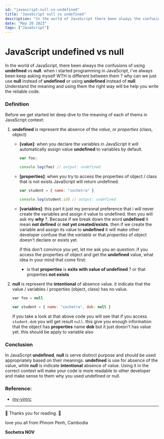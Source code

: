 ```yaml
---
id: "javascript-null-vs-undefined"
title: "JavaScript null vs undefined"
description: "In the world of JavaScript there been always the confusions when to use null vs undefined"
date: "May 26 2023"
tags: ["JavaScript"]
---
```


# JavaScript undefined vs null

In the world of JavaScript, there been always the confusions of using **undefined** vs **null**. when i started programming in JavaScript, i've always been keep asking myself WTH is different between them ? why can we just use **null** instead of **undefined** or using **undefined** instead of **null**. Understand the meaning and using them the right way will be help you write the reliable code.

### Definition

Before we get started let deep dive to the meaning of each of thems in JavaScript context:

1. **undefined** is represent the absence of the _value_, or _properties_ (class, object)
    - **[value]**: when you declare the variables in JavaScript it will automatically assign value **undefined** to variables by default.
      ```js
      var foo;
      
      console.log(foo) // output: undefined
      
      ```
    - **[properties]**: when you try to access the properties of object / class that is not exists JavaScript will return undefined.
      ```js
      var student = { name: "sochetra" }

      console.log(student.id) // output: undefined

      ```
    - **[variables]**: this part it just my personal preference that i will never create the variables and assign it value to undefined. then you will ask my **_why_** ?. Because if we break down the word **undefined** it mean **not defined** or **not yet created/exists**. then if we create the variable and assign its value to **undefined** it will make other developer confuse that the _variable_ or that _properties_ of object doesn't declare or exists yet. 
      
      if this don't convince you yet, let me ask you an question: if you access the properties of object and get the **undefined** value, what idea in your mind that come first:
        - is that **properties** is **exits with value of undefined** ?  or that properties **not exists**
     
2. **null** is represent the **intentional** of  absence value. it indicate that the value / variables / properties (object, class) has no value.
    ```js
    var foo = null
    
    var student = { name: "sochetra", dob: null }
    ```
    if you take a look at that above code you will see that if you access `student.dob` you will get result `null`. this give you enough information that the object has **properties** name **dob** but it just doesn't has value yet. this should be apply to variable also
    
    
### Conclusion
In JavaScript **undefined**, **null** is serve distinct purpose and should be used appropriately based on their meanings. **undefined** is use for absence of the value, while **null** is indicate **intentional** absence of value. Using it in the correct context will make your code is more readable to other developer and make sense to them why you used undefined or null.

 ### Reference:
 
 - [my-vimrc](https://github.com/Novsochetra/nvim)
 ***
🎉 Thanks you for reading. 🎉 
 
 love you all from Phnom Penh, Cambodia

 **Sochetra NOV**

